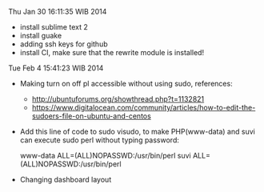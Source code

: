 Thu Jan 30 16:11:35 WIB 2014
* install sublime text 2
* install guake
* adding ssh keys for github
* install CI, make sure that the rewrite module is installed!

Tue Feb  4 15:41:23 WIB 2014
* Making turn on off pl accessible without using sudo, references:
	* http://ubuntuforums.org/showthread.php?t=1132821
	* https://www.digitalocean.com/community/articles/how-to-edit-the-sudoers-file-on-ubuntu-and-centos
* Add this line of code to sudo visudo, to make PHP(www-data) and suvi can execute sudo perl without typing password:

	www-data ALL=(ALL)NOPASSWD:/usr/bin/perl
	suvi ALL=(ALL)NOPASSWD:/usr/bin/perl
	
* Changing dashboard layout